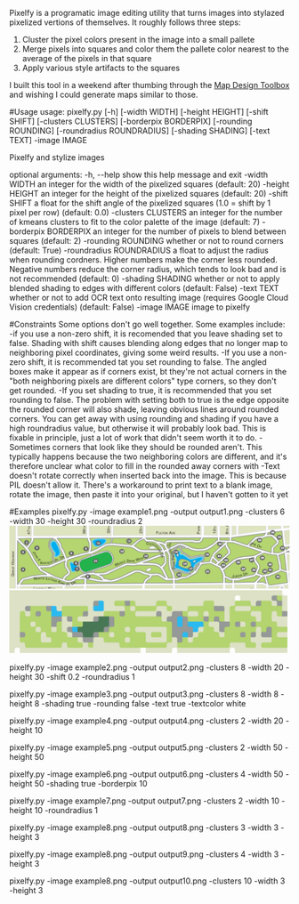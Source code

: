 Pixelfy is a programatic image editing utility that turns images into stylazed pixelized vertions of themselves.  It roughly follows three steps:
1. Cluster the pixel colors present in the image into a small pallete
2. Merge pixels into squares and color them the pallete color nearest to the average of the pixels in that square
3. Apply various style artifacts to the squares

I built this tool in a weekend after thumbing through the [Map Design Toolbox](https://us.gestalten.com/products/map-design-toolbox) and wishing I could generate maps similar to those.

#Usage
usage: pixelfy.py [-h] [-width WIDTH] [-height HEIGHT] [-shift SHIFT] [-clusters CLUSTERS] [-borderpix BORDERPIX]
                  [-rounding ROUNDING] [-roundradius ROUNDRADIUS] [-shading SHADING] [-text TEXT] -image IMAGE

Pixelfy and stylize images

optional arguments:
  -h, --help            show this help message and exit
  -width WIDTH          an integer for the width of the pixelized squares (default: 20)
  -height HEIGHT        an integer for the height of the pixelized squares (default: 20)
  -shift SHIFT          a float for the shift angle of the pixelized squares (1.0 = shift by 1 pixel per row)
                        (default: 0.0)
  -clusters CLUSTERS    an integer for the number of kmeans clusters to fit to the color palette of the image
                        (default: 7)
  -borderpix BORDERPIX  an integer for the number of pixels to blend between squares (default: 2)
  -rounding ROUNDING    whether or not to round corners (default: True)
  -roundradius ROUNDRADIUS
                        a float to adjust the radius when rounding cordners. Higher numbers make the corner less
                        rounded. Negative numbers reduce the corner radius, which tends to look bad and is not
                        recommended (default: 0)
  -shading SHADING      whether or not to apply blended shading to edges with different colors (default: False)
  -text TEXT            whether or not to add OCR text onto resulting image (requires Google Cloud Vision credentials)
                        (default: False)
  -image IMAGE          image to pixelfy


#Constraints
Some options don't go well together.  Some examples include: 
-if you use a non-zero shift, it is recomended that you leave shading set to false.  Shading with shift causes blending along edges that no longer map to neighboring pixel coordinates, giving some weird results.
-If you use a non-zero shift, it is recommended tat you set rounding to false.  The angled boxes make it appear as if corners exist, bt they're not actual corners in the "both neighboring pixels are different colors" type corners, so they don't get rounded.
-If you set shading to true, it is recommended that you set rounding to false.  The problem with setting both to true is the edge opposite the rounded corner will also shade, leaving obvious lines around rounded corners.  You can get away with using rounding and shading if you have a high roundradius value, but otherwise it will probably look bad.  This is fixable in principle, just a lot of work that didn't seem worth it to do.
-Sometimes corners that look like they should be rounded aren't.  This typically happens because the two neighboring colors are different, and it's therefore unclear what color to fill in the rounded away corners with
-Text doesn't rotate correctly when inserted back into the image.  This is because PIL doesn't allow it.  There's a workaround to print text to a blank image, rotate the image, then paste it into your original, but I haven't gotten to it yet

#Examples
pixelfy.py -image example1.png -output output1.png -clusters 6 -width 30 -height 30 -roundradius 2
![example 1](https://github.com/jakewalker56/pixelify/blob/master/example1.PNG) ![output 1](https://github.com/jakewalker56/pixelify/blob/master/output1.PNG)


pixelfy.py -image example2.png -output output2.png -clusters 8 -width 20 -height 30 -shift 0.2 -roundradius 1

pixelfy.py -image example3.png -output output3.png -clusters 8 -width 8 -height 8 -shading true -rounding false -text true -textcolor white

pixelfy.py -image example4.png -output output4.png -clusters 2 -width 20 -height 10

pixelfy.py -image example5.png -output output5.png -clusters 2 -width 50 -height 50

pixelfy.py -image example6.png -output output6.png -clusters 4 -width 50 -height 50 -shading true -borderpix 10

pixelfy.py -image example7.png -output output7.png -clusters 2 -width 10 -height 10 -roundradius 1

pixelfy.py -image example8.png -output output8.png -clusters 3 -width 3 -height 3

pixelfy.py -image example8.png -output output9.png -clusters 4 -width 3 -height 3

pixelfy.py -image example8.png -output output10.png -clusters 10 -width 3 -height 3